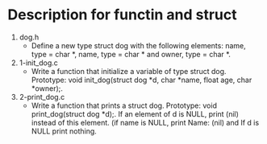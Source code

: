 # Description for functin and struct
1. dog.h
   * Define a new type struct dog with the following elements: name, type = char *, name, type = char * and owner, type = char *.
2. 1-init_dog.c
   * Write a function that initialize a variable of type struct dog. Prototype: void init_dog(struct dog *d, char *name, float age, char *owner);.
3. 2-print_dog.c
   * Write a function that prints a struct dog. Prototype: void print_dog(struct dog *d);. If an element of d is NULL, print (nil) instead of this element. (if name is NULL, print Name: (nil) and If d is NULL print nothing. 
